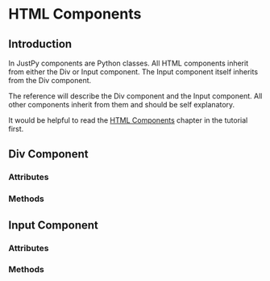 # HTML Components

## Introduction

In JustPy components are Python classes. All HTML components inherit from either the Div or Input component. The Input component itself inherits from the Div component. 

The reference will describe the Div component and the Input component. All other components inherit from them and should be self explanatory.

It would be helpful to read the [HTML Components](tutorial/html_components) chapter in the tutorial first.

## Div Component

### Attributes

### Methods


## Input Component

### Attributes

### Methods